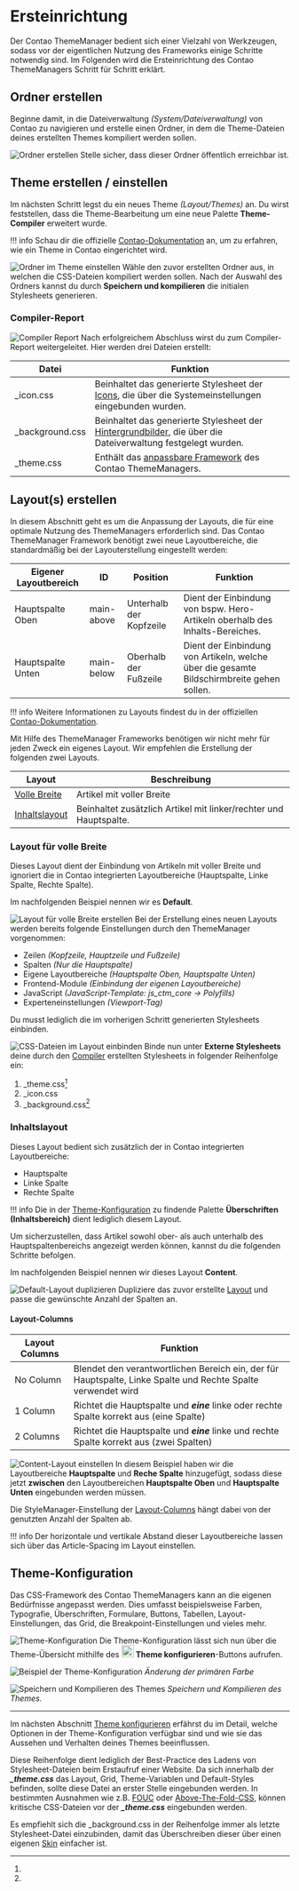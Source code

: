 # Ersteinrichtung
Der Contao ThemeManager bedient sich einer Vielzahl von Werkzeugen, sodass vor der eigentlichen Nutzung des Frameworks
einige Schritte notwendig sind. Im Folgenden wird die Ersteinrichtung des Contao ThemeManagers Schritt für Schritt
erklärt.

## Ordner erstellen
Beginne damit, in die Dateiverwaltung *(System/Dateiverwaltung)* von Contao zu navigieren und erstelle einen Ordner, in
dem die Theme-Dateien deines erstellten Themes kompiliert werden sollen.

![Ordner erstellen](/assets/setup/2_folder_2.png)
Stelle sicher, dass dieser Ordner öffentlich erreichbar ist.

## Theme erstellen / einstellen
Im nächsten Schritt legst du ein neues Theme *(Layout/Themes)* an. Du wirst feststellen, dass die Theme-Bearbeitung um
eine neue Palette **Theme-Compiler** erweitert wurde.

!!! info 
    Schau dir die offizielle [Contao-Dokumentation](https://docs.contao.org/manual/de/layout/theme-manager/themes-verwalten/) an, um zu erfahren, wie ein Theme in Contao eingerichtet wird.

![Ordner im Theme einstellen](/assets/setup/3_theme_3.png)
Wähle den zuvor erstellten Ordner aus, in welchen die CSS-Dateien kompiliert werden sollen. Nach der Auswahl des
Ordners kannst du durch <span class="btn-preview">**Speichern und kompilieren**</span> die initialen Stylesheets
generieren.

### Compiler-Report
![Compiler Report](/assets/setup/3_theme_6.png)
Nach erfolgreichem Abschluss wirst du zum Compiler-Report weitergeleitet. Hier werden drei Dateien erstellt:

| Datei           | Funktion                                                                                                                                 |
|-----------------|------------------------------------------------------------------------------------------------------------------------------------------|
| _icon.css       | Beinhaltet das generierte Stylesheet der [Icons](configuration/icon-set), die über die Systemeinstellungen eingebunden wurden.           |
| _background.css | Beinhaltet das generierte Stylesheet der [Hintergrundbilder](configuration/backgrounds), die über die Dateiverwaltung festgelegt wurden. |
| _theme.css      | Enthält das [anpassbare Framework](configuration/theme) des Contao ThemeManagers.                                                        |

## Layout(s) erstellen
In diesem Abschnitt geht es um die Anpassung der Layouts, die für eine optimale Nutzung des ThemeManagers erforderlich
sind. Das Contao ThemeManager Framework benötigt zwei neue Layoutbereiche, die standardmäßig bei der Layouterstellung
eingestellt werden:

| Eigener Layoutbereich | ID          | Position                | Funktion                                                                                  |
|-----------------------|-------------|-------------------------|-------------------------------------------------------------------------------------------|
| Hauptspalte Oben      | main-above  | Unterhalb der Kopfzeile | Dient der Einbindung von bspw. Hero-Artikeln oberhalb des Inhalts-Bereiches.              |
| Hauptspalte Unten     | main-below  | Oberhalb der Fußzeile   | Dient der Einbindung von Artikeln, welche über die gesamte Bildschirmbreite gehen sollen. |                                               

!!! info 
    Weitere Informationen zu Layouts findest du in der offiziellen [Contao-Dokumentation](https://docs.contao.org/manual/de/layout/theme-manager/seitenlayouts-verwalten/).

Mit Hilfe des ThemeManager Frameworks benötigen wir nicht mehr für jeden Zweck ein eigenes Layout.
Wir empfehlen die Erstellung der folgenden zwei Layouts.

| Layout                                   | Beschreibung                                                      |
|------------------------------------------|-------------------------------------------------------------------|
| [Volle Breite](#layout-für-volle-breite) | Artikel mit voller Breite                                         |
| [Inhaltslayout](#inhaltslayout)          | Beinhaltet zusätzlich Artikel mit linker/rechter und Hauptspalte. |

### Layout für volle Breite
Dieses Layout dient der Einbindung von Artikeln mit voller Breite und ignoriert die in Contao integrierten
Layoutbereiche (Hauptspalte, Linke Spalte, Rechte Spalte).

Im nachfolgenden Beispiel nennen wir es **Default**.

![Layout für volle Breite erstellen](/assets/setup/4_layout_3.png)
Bei der Erstellung eines neuen Layouts werden bereits folgende Einstellungen durch den ThemeManager vorgenommen:

- Zeilen *(Kopfzeile, Hauptzeile und Fußzeile)*
- Spalten *(Nur die Hauptspalte)*
- Eigene Layoutbereiche *(Hauptspalte Oben, Hauptspalte Unten)*
- Frontend-Module *(Einbindung der eigenen Layoutbereiche)*
- JavaScript *(JavaScript-Template: js_ctm_core -> Polyfills)*
- Experteneinstellungen *(Viewport-Tag)*

Du musst lediglich die im vorherigen Schritt generierten Stylesheets einbinden.

![CSS-Dateien im Layout einbinden](/assets/setup/4_layout_5.png)
Binde nun unter **Externe Stylesheets** deine durch den [Compiler](#compiler-report) erstellten Stylesheets in folgender
Reihenfolge ein:

1. _theme.css[^1]
2. _icon.css
3. _background.css[^2]

### Inhaltslayout
Dieses Layout bedient sich zusätzlich der in Contao integrierten Layoutbereiche:
- Hauptspalte
- Linke Spalte
- Rechte Spalte

!!! info
    Die in der [Theme-Konfiguration](/pages/docs/configuration/theme/global/) zu findende Palette **Überschriften (Inhaltsbereich)** dient lediglich diesem Layout.

Um sicherzustellen, dass Artikel sowohl ober- als auch unterhalb des Hauptspaltenbereichs angezeigt werden können,
kannst du die folgenden Schritte befolgen.

Im nachfolgenden Beispiel nennen wir dieses Layout **Content**.

![Default-Layout duplizieren](/assets/setup/4_layout_7.png)
Dupliziere das zuvor erstellte [Layout](#layout-für-volle-breite) und passe die gewünschte Anzahl der Spalten an.

#### Layout-Columns
| Layout Columns | Funktion                                                                                                     |
|----------------|--------------------------------------------------------------------------------------------------------------|
| No Column      | Blendet den verantwortlichen Bereich ein, der für Hauptspalte, Linke Spalte und Rechte Spalte verwendet wird |
| 1 Column       | Richtet die Hauptspalte und ***eine*** linke oder rechte Spalte korrekt aus (eine Spalte)                    |
| 2 Columns      | Richtet die Hauptspalte und ***eine*** linke und rechte Spalte korrekt aus (zwei Spalten)                    |

![Content-Layout einstellen](/assets/setup/4_layout_8.png)
In diesem Beispiel haben wir die Layoutbereiche **Hauptspalte** und **Reche Spalte** hinzugefügt, sodass diese jetzt
**zwischen** den Layoutbereichen **Hauptspalte Oben** und **Hauptspalte Unten** eingebunden werden müssen.

Die StyleManager-Einstellung der [Layout-Columns](#layout-columns) hängt dabei von der genutzten Anzahl der Spalten ab.

!!! info
    Der horizontale und vertikale Abstand dieser Layoutbereiche lassen sich über das Article-Spacing im Layout einstellen.

## Theme-Konfiguration
Das CSS-Framework des Contao ThemeManagers kann an die eigenen Bedürfnisse angepasst werden.
Dies umfasst beispielsweise Farben, Typografie, Überschriften, Formulare, Buttons, Tabellen, Layout-Einstellungen, das
Grid, die Breakpoint-Einstellungen und vieles mehr.

![Theme-Konfiguration](/assets/setup/3_theme_4.png)
Die Theme-Konfiguration lässt sich nun über die Theme-Übersicht mithilfe des
<img width="22" src="/assets/logo.svg" data-no-zoom> **Theme konfigurieren**-Buttons aufrufen.

![Beispiel der Theme-Konfiguration](/assets/setup/5_config_1.png)
*Änderung der primären Farbe*

![Speichern und Kompilieren des Themes](/assets/setup/3_theme_5.png)
*Speichern und Kompilieren des Themes.*

___

Im nächsten Abschnitt [Theme konfigurieren](configuration/theme) erfährst du im Detail, welche Optionen in der
Theme-Konfiguration verfügbar sind und wie sie das Aussehen und Verhalten deines Themes beeinflussen.

[^1]:
Diese Reihenfolge dient lediglich der Best-Practice des Ladens von Stylesheet-Dateien beim Erstaufruf einer
Website. Da sich innerhalb der ***_theme.css*** das Layout, Grid, Theme-Variablen und Default-Styles befinden, sollte
diese Datei an erster Stelle eingebunden werden. In bestimmten Ausnahmen wie z.B.
[FOUC](https://de.wikipedia.org/wiki/Flash_of_Unstyled_Content) oder
[Above-The-Fold-CSS](https://web.dev/articles/extract-critical-css?hl=de), können kritische CSS-Dateien vor der
***_theme.css*** eingebunden werden.

[^2]:
Es empfiehlt sich die _background.css in der Reihenfolge immer als
letzte Stylesheet-Datei einzubinden, damit das Überschreiben dieser über einen eigenen [Skin](configuration/skin)
einfacher ist.
